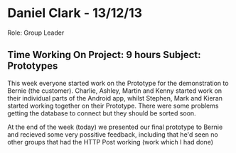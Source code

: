 Daniel Clark - 13/12/13
===============
Role: Group Leader

Time Working On Project: 9 hours 
Subject: Prototypes
---------------

This week everyone started work on the Prototype for the demonstration to Bernie (the customer). Charlie, Ashley, Martin and Kenny started work on their individual parts of the Android app, whilst Stephen, Mark and Kieran started working together on their Prototype. There were some problems getting the database to connect but they should be sorted soon.

At the end of the week (today) we presented our final prototype to Bernie and recieved some very possitive feedback, including that he'd seen no other groups that had the HTTP Post working (work which I had done)
